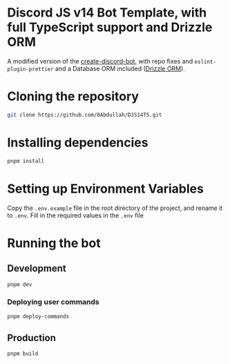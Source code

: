 # Discord JS v14 Bot Template, with full TypeScript support and Drizzle ORM
A modified version of the [create-discord-bot](https://github.com/discordjs/discord.js/tree/main/packages/create-discord-bot), with repo fixes and `eslint-plugin-prettier` and a Database ORM included ([Drizzle ORM](https://orm.drizzle.team/)).

# Cloning the repository
```bash
git clone https://github.com/0Abdullah/DJS14TS.git
```

# Installing dependencies
```bash
pnpm install
```

# Setting up Environment Variables
Copy the `.env.example` file in the root directory of the project, and rename it to `.env`. Fill in the required values in the `.env` file

# Running the bot

## Development
```bash
pnpm dev
```

### Deploying user commands
```bash
pnpm deploy-commands
```

## Production
```bash
pnpm build
```
